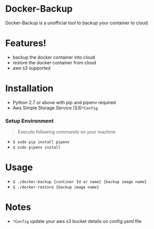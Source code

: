 # Docker-Backup

Docker-Backup is a unofficial tool to backup your container to cloud.

# Features!
- backup the docker container into cloud
- restore the docker container from cloud
- aws s3 supported

# Installation
  - Python 2.7 or above with pip and pipenv required
  - Aws Simple Storage Service (S3)`*Config`

### Setup Environment
>Execute following commands on your machine
- `$ sudo pip install pipenv`
- `$ sudo pipenv install`

# Usage
- `$ ./docker-backup {continer Id or name} {backup image name}`
- `$ ./docker-restore {backup image name}`

# Notes
 - `*Config` update your aws s3 bucket details on config.yaml file
